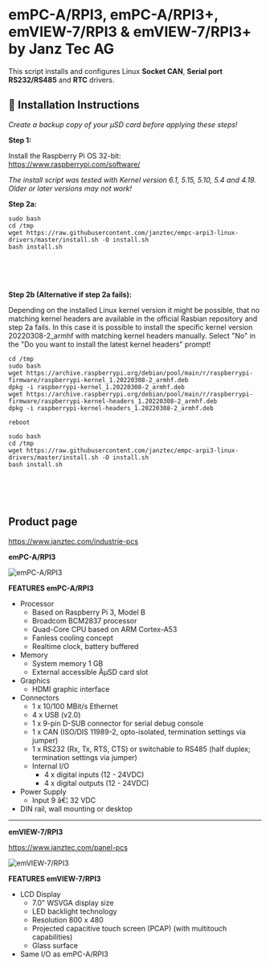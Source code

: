 # emPC-A/RPI3, emPC-A/RPI3+, emVIEW-7/RPI3 & emVIEW-7/RPI3+ by Janz Tec AG 

This script installs and configures Linux **Socket CAN**, **Serial port RS232/RS485** and **RTC** drivers.

## :large_orange_diamond: Installation Instructions

_Create a backup copy of your µSD card before applying these steps!_

**Step 1:**

Install the Raspberry Pi OS 32-bit:  
https://www.raspberrypi.com/software/

_The install script was tested with Kernel version 6.1, 5.15, 5.10, 5.4 and 4.19._
_Older or later versions may not work!_


**Step 2a:**


```
sudo bash
cd /tmp
wget https://raw.githubusercontent.com/janztec/empc-arpi3-linux-drivers/master/install.sh -O install.sh
bash install.sh
```


<br />
<br />
<br />


**Step 2b (Alternative if step 2a fails):**

Depending on the installed Linux kernel version it might be possible, that no matching kernel headers are available in the official Rasbian repository and step 2a fails. In this case it is possible to install the specific kernel version 20220308-2_armhf with matching kernel headers manually.
Select "No" in the "Do you want to install the latest kernel headers" prompt!

```
cd /tmp
sudo bash
wget https://archive.raspberrypi.org/debian/pool/main/r/raspberrypi-firmware/raspberrypi-kernel_1.20220308-2_armhf.deb
dpkg -i raspberrypi-kernel_1.20220308-2_armhf.deb
wget https://archive.raspberrypi.org/debian/pool/main/r/raspberrypi-firmware/raspberrypi-kernel-headers_1.20220308-2_armhf.deb
dpkg -i raspberrypi-kernel-headers_1.20220308-2_armhf.deb

reboot

sudo bash
cd /tmp
wget https://raw.githubusercontent.com/janztec/empc-arpi3-linux-drivers/master/install.sh -O install.sh
bash install.sh
```

<br />
<br />
<br />

## Product page
https://www.janztec.com/industrie-pcs

**emPC-A/RPI3**

![emPC-A/RPI3](https://www.janztec.com/wp-content/uploads/2020/03/emPC_A_RPI_front.png.webp)

**FEATURES emPC-A/RPI3**
* Processor 
  * Based on Raspberry Pi 3, Model B 
  * Broadcom BCM2837 processor 
  * Quad-Core CPU based on ARM Cortex-A53 
  * Fanless cooling concept 
  * Realtime clock, battery buffered 
* Memory 
  * System memory 1 GB 
  * External accessible ÂµSD card slot  
* Graphics 
  * HDMI graphic interface  
* Connectors  
  * 1 x 10/100 MBit/s Ethernet 
  * 4 x USB (v2.0) 
  * 1 x 9-pin D-SUB connector for serial debug console 
  * 1 x CAN (ISO/DIS 11989-2, opto-isolated, termination settings via jumper) 
  * 1 x RS232 (Rx, Tx, RTS, CTS) or switchable to RS485 (half duplex; termination settings via jumper)  
  * Internal I/O  
    * 4 x digital inputs (12 - 24VDC) 
    * 4 x digital outputs (12 - 24VDC)  
* Power Supply  
  * Input 9 â€¦ 32 VDC 
* DIN rail, wall mounting or desktop 

-------

**emVIEW-7/RPI3**

https://www.janztec.com/panel-pcs

![emVIEW-7/RPI3](https://www.janztec.com/wp-content/uploads/2020/03/janz_tec_produkte_embedded_emVIEW-7_RPI3_front-1.png.webp)

**FEATURES emVIEW-7/RPI3**
* LCD Display
   * 7.0" WSVGA display size
   * LED backlight technology
   * Resolution 800 x 480
   * Projected capacitive touch screen (PCAP) (with multitouch capabilities)
   * Glass surface
* Same I/O as emPC-A/RPI3


